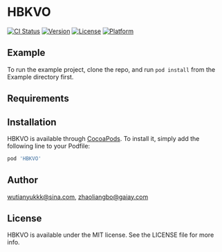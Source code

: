 # HBKVO

[![CI Status](https://img.shields.io/travis/wutianyukkk@sina.com/HBKVO.svg?style=flat)](https://travis-ci.org/wutianyukkk@sina.com/HBKVO)
[![Version](https://img.shields.io/cocoapods/v/HBKVO.svg?style=flat)](https://cocoapods.org/pods/HBKVO)
[![License](https://img.shields.io/cocoapods/l/HBKVO.svg?style=flat)](https://cocoapods.org/pods/HBKVO)
[![Platform](https://img.shields.io/cocoapods/p/HBKVO.svg?style=flat)](https://cocoapods.org/pods/HBKVO)

## Example

To run the example project, clone the repo, and run `pod install` from the Example directory first.

## Requirements

## Installation

HBKVO is available through [CocoaPods](https://cocoapods.org). To install
it, simply add the following line to your Podfile:

```ruby
pod 'HBKVO'
```

## Author

wutianyukkk@sina.com, zhaoliangbo@gaiay.com

## License

HBKVO is available under the MIT license. See the LICENSE file for more info.
